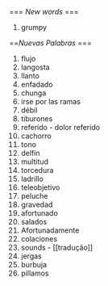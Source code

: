 === *New words* ===

1. grumpy

==*Nuevas Palabras* ===

1. flujo
2. langosta
3. llanto
4. enfadado
5. chunga
6. irse por las ramas
7. débil
8. tiburones
9. referido - dolor referido
10. cachorro
11. tono
12. delfín
13. multitud
14. torcedura
15. ladrillo
16. teleobjetivo
17. peluche
18. gravedad
19. afortunado
20. salados
21. Afortunadamente
22. colaciones
23. sounds - [[tradução]]
24. jergas
25. burbuja
26. pillamos
